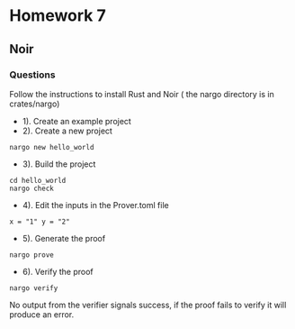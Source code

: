 # Homework 7

## Noir

### Questions

Follow the instructions to install Rust and Noir ( the nargo directory is in crates/nargo)

- 1). Create an example project
- 2). Create a new project
```
nargo new hello_world
```
- 3). Build the project

```
cd hello_world
nargo check
```
- 4). Edit the inputs in the Prover.toml file
```
x = "1" y = "2"
```
- 5). Generate the proof
```
nargo prove
```

- 6). Verify the proof

```
nargo verify
```

No output from the verifier signals success, if the
proof fails to verify it will produce an error.
